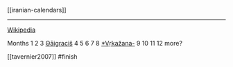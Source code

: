 [[iranian-calendars]]
***

[Wikipedia](https://en.wikipedia.org/wiki/Iranian_calendars#Old_Persian_calendar)

Months
1
2
3 [Θāigraciš](thaigracis.md)
4
5
6
7
8 [*Vṛkažana-](vrkazana.md)
9
10
11
12
more?

[[tavernier2007]] #finish